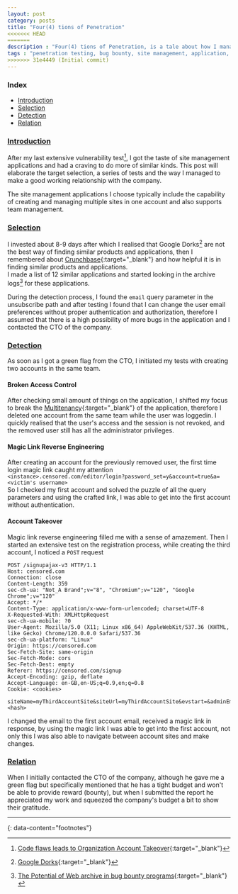 ```yaml
---
layout: post
category: posts
title: "Four(4) tions of Penetration"
<<<<<<< HEAD
=======
description : "Four(4) tions of Penetration, is a tale about how I managed to find a series of vulnerabilities in a site management application"
tags : "penetration testing, bug bounty, site management, application, security"
>>>>>>> 31e4449 (Initial commit)
---
```

### Index
- [Introduction](#introduction)
- [Selection](#selection)
- [Detection](#detection)
- [Relation](#relation)

### [Introduction](#introduction)
After my last extensive vulnerability test[^1], I got the taste of site management applications and had a craving to do more of similar kinds. This post will elaborate the target selection, a series of tests and the way I managed to make a good working relationship with the company.<br/>

The site management applications I choose typically include the capability of creating and managing multiple sites in one account and also supports team management.

### [Selection](#selection)
I invested about 8-9 days after which I realised that Google Dorks[^2] are not the best way of finding similar products and applications, then I remembered about [Crunchbase](https://crunchbase.com){:target="_blank"} and how helpful it is in finding similar products and applications.<br/>
I made a list of 12 similar applications and started looking in the archive logs[^3] for these applications.


During the detection process, I found the `email` query parameter in the unsubscribe path and after testing I found that I can change the user email preferences without proper authentication and authorization, therefore I assumed that there is a high possibility of more bugs in the application and I contacted the CTO of the company.

### [Detection](#detection)
As soon as I got a green flag from the CTO, I initiated my tests with creating two accounts in the same team.<br/>

#### Broken Access Control
 After checking small amount of things on the application, I shifted my focus to break the [Multitenancy](https://www.cloudflare.com/learning/cloud/what-is-multitenancy){:target="_blank"} of the application, therefore I deleted one account from the same team while the user was loggedin. I quickly realised that the user's access and the session is not revoked, and the removed user still has all the administrator privileges.

#### Magic Link Reverse Engineering
 After creating an account for the previously removed user, the first time login magic link caught my attention `<instance>.censored.com/editor/login?password_set=y&account=true&a=<victim's username>`<br/>
 So I checked my first account and solved the puzzle of all the query parameters and using the crafted link, I was able to get into the first account without authentication.

#### Account Takeover
 Magic link reverse engineering filled me with a sense of amazement.
 Then I started an extensive test on the registration process, while creating the third account, I noticed a `POST` request

```
POST /signupajax-v3 HTTP/1.1
Host: censored.com
Connection: close
Content-Length: 359
sec-ch-ua: "Not_A Brand";v="8", "Chromium";v="120", "Google Chrome";v="120"
Accept: */*
Content-Type: application/x-www-form-urlencoded; charset=UTF-8
X-Requested-With: XMLHttpRequest
sec-ch-ua-mobile: ?0
User-Agent: Mozilla/5.0 (X11; Linux x86_64) AppleWebKit/537.36 (KHTML, like Gecko) Chrome/120.0.0.0 Safari/537.36
sec-ch-ua-platform: "Linux"
Origin: https://censored.com
Sec-Fetch-Site: same-origin
Sec-Fetch-Mode: cors
Sec-Fetch-Dest: empty
Referer: https://censored.com/signup
Accept-Encoding: gzip, deflate
Accept-Language: en-GB,en-US;q=0.9,en;q=0.8
Cookie: <cookies>

siteName=myThirdAccountSite&siteUrl=myThirdAccountSite&evstart=&adminEmail=root@mr23r0.rocks&duplicate=false&hash=<hash>
```
I changed the email to the first account email, received a magic link in response, by using the magic link I was able to get into the first account, not only this I was also able to navigate between account sites and make changes.

### [Relation](#relation)
When I initially contacted the CTO of the company, although he gave me a green flag but specifically mentioned that he has a tight budget and won't be able to provide reward (bounty), but when I submitted the report he appreciated my work and squeezed the company's budget a bit to show their gratitude.


---
{: data-content="footnotes"}

[^1]: [Code flaws leads to Organization Account Takeover](https://mr23r0.github.io/code-flaws-part-1.html){:target="_blank"}
[^2]: [Google Dorks](https://book.hacktricks.xyz/generic-methodologies-and-resources/external-recon-methodology/github-leaked-secrets){:target="_blank"}
[^3]: [The Potential of Web archive in bug bounty programs](https://mr23r0.github.io/uncovering-the-secrets-part-1.html){:target="_blank"}
